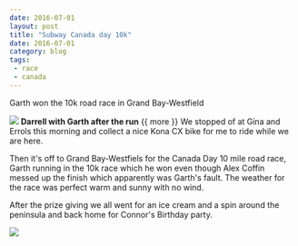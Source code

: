 ```yaml
---
date: 2016-07-01
layout: post
title: "Subway Canada day 10k"
date: 2016-07-01
category: blog
tags:
 - race
 - canada 
---
```


<!--start excerpt-->

Garth won the 10k road race in Grand Bay-Westfield

![](/images/2016/2016-07-01-subway-canada-day-10k-1.jpg)
**Darrell with Garth after the run**
{{ more }}
We stopped of at Gina and Errols this morning and collect a nice Kona CX bike for me to ride while we are here.

Then it's off to Grand Bay-Westfiels for the Canada Day 10 mile road race, Garth running in the 10k race which he won even though Alex Coffin messed up the finish which apparently was Garth's fault. The weather for the race was perfect warm and sunny with no wind.

After the prize giving we all went for an ice cream and a spin around the peninsula and back home for Connor's Birthday party.

![](/images/2016/2016-07-01-subway-canada-day-10k-2.jpg)
